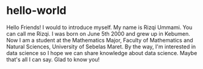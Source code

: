 # hello-world

Hello Friends!
I would to introduce myself.
My name is Rizqi Ummami.
You can call me Rizqi.
I was born on June 5th 2000 and grew up in Kebumen.
Now I am a student at the Mathematics Major, Faculty of Mathematics and Natural Sciences, University of Sebelas Maret.
By the way, I'm interested in data science so I hope we can share knowledge about data science.
Maybe that's all I can say.
Glad to know you!
